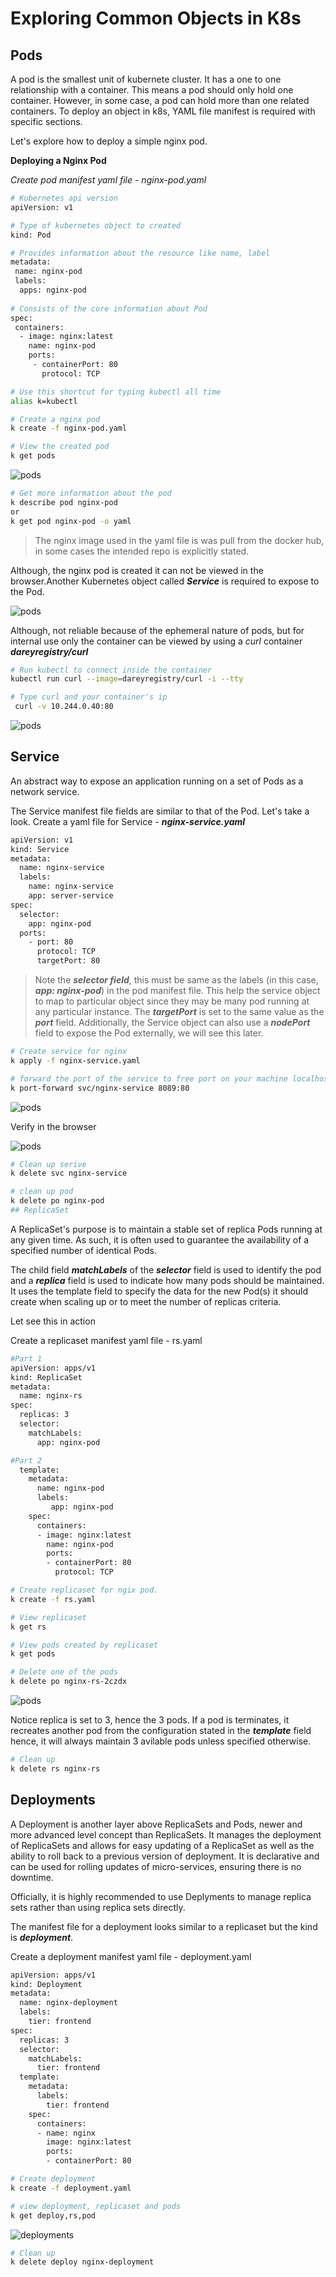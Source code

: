 # Exploring Common Objects in K8s

## Pods

A pod is the smallest unit of kubernete cluster. It has a one to one relationship with a container. This means a pod should only hold one container. However, in some case, a pod can hold more than one related containers. To deploy an object in k8s, YAML file manifest is required with specific sections.

Let's explore how to deploy a simple nginx pod.

**Deploying a Nginx Pod**

*Create pod manifest yaml file - nginx-pod.yaml*

```bash
# Kubernetes api version
apiVersion: v1

# Type of kubernetes object to created
kind: Pod

# Provides information about the resource like name, label
metadata:
 name: nginx-pod
 labels:
  apps: nginx-pod
    
# Consists of the core information about Pod
spec:
 containers:
  - image: nginx:latest
    name: nginx-pod
    ports:
     - containerPort: 80
       protocol: TCP
```

```bash
# Use this shortcut for typing kubectl all time
alias k=kubectl
```

```bash
# Create a nginx pod
k create -f nginx-pod.yaml

# View the created pod
k get pods
```

![pods](./images/1.png)

```bash
# Get more information about the pod
k describe pod nginx-pod
or 
k get pod nginx-pod -o yaml
```

> The nginx image used in the yaml file is was pull from the docker hub, in some cases the intended repo is explicitly stated.

Although, the nginx pod is created it can not be viewed in the browser.Another Kubernetes object called ***Service*** is required to expose to the Pod.


![pods](./images/2.png)

Although, not reliable because of the ephemeral nature of pods, but for internal use only the container can be viewed by using a *curl* container ***dareyregistry/curl***


```bash
# Run kubectl to connect inside the container
kubectl run curl --image=dareyregistry/curl -i --tty

# Type curl and your container's ip
 curl -v 10.244.0.40:80
```

![pods](./images/3.png)

## Service

An abstract way to expose an application running on a set of Pods as a network service.

The Service manifest file fields are similar to that of the Pod. Let's take a look. Create a yaml file for Service - ***nginx-service.yaml***

```bash
apiVersion: v1
kind: Service
metadata:
  name: nginx-service
  labels:
    name: nginx-service
    app: server-service
spec:
  selector:
    app: nginx-pod
  ports:
    - port: 80
      protocol: TCP
      targetPort: 80
```

> Note the ***selector field***, this must be same as the labels (in this case, ***app: nginx-pod***) in the pod manifest file. This help the service object to map to particular object since they may be many pod running at any particular instance. The ***targetPort*** is set to the same value as the ***port*** field. Additionally, the Service object can also use a ***nodePort*** field to expose the Pod externally, we will see this later.

```bash
# Create service for nginx
k apply -f nginx-service.yaml

# forward the port of the service to free port on your machine localhost
k port-forward svc/nginx-service 8089:80

```

![pods](./images/4.png)

Verify in the browser

![pods](./images/5.png)

```bash
# Clean up serive
k delete svc nginx-service

# clean up pod
k delete po nginx-pod
## ReplicaSet
```


A ReplicaSet's purpose is to maintain a stable set of replica Pods running at any given time. As such, it is often used to guarantee the availability of a specified number of identical Pods.

The child field ***matchLabels*** of the ***selector*** field is used to identify the pod and a ***replica*** field is used to indicate how many pods should be maintained. It uses the template field to specify the data for the new Pod(s) it should create when scaling up or to meet the number of replicas criteria.

Let see this in action

Create a replicaset manifest yaml file - rs.yaml

```bash
#Part 1
apiVersion: apps/v1
kind: ReplicaSet
metadata:
  name: nginx-rs
spec:
  replicas: 3
  selector:
    matchLabels:
      app: nginx-pod

#Part 2
  template:
    metadata:
      name: nginx-pod
      labels:
         app: nginx-pod
    spec:
      containers:
      - image: nginx:latest
        name: nginx-pod
        ports:
        - containerPort: 80
          protocol: TCP
```

```bash
# Create replicaset for ngix pod. 
k create -f rs.yaml

# View replicaset
k get rs

# View pods created by replicaset
k get pods

# Delete one of the pods
k delete po nginx-rs-2czdx

```

![pods](./images/6.png)

Notice replica is set to 3, hence the 3 pods. If a pod is terminates, it recreates another pod from the configuration stated in the ***template*** field hence, it will always maintain 3 avilable pods unless specified otherwise.

```bash
# Clean up
k delete rs nginx-rs
```

## Deployments

A Deployment is another layer above ReplicaSets and Pods, newer and more advanced level concept than ReplicaSets. It manages the deployment of ReplicaSets and allows for easy updating of a ReplicaSet as well as the ability to roll back to a previous version of deployment. It is declarative and can be used for rolling updates of micro-services, ensuring there is no downtime.

Officially, it is highly recommended to use Deplyments to manage replica sets rather than using replica sets directly.

The manifest file for a deployment looks similar to a replicaset but the kind is ***deployment***.

Create a deployment manifest yaml file - deployment.yaml

```bash
apiVersion: apps/v1
kind: Deployment
metadata:
  name: nginx-deployment
  labels:
    tier: frontend
spec:
  replicas: 3
  selector:
    matchLabels:
      tier: frontend
  template:
    metadata:
      labels:
        tier: frontend
    spec:
      containers:
      - name: nginx
        image: nginx:latest
        ports:
        - containerPort: 80
```

```bash
# Create deployment
k create -f deployment.yaml

# view deployment, replicaset and pods
k get deploy,rs,pod

```

![deployments](./images/7.png)

```bash
# Clean up
k delete deploy nginx-deployment
```

